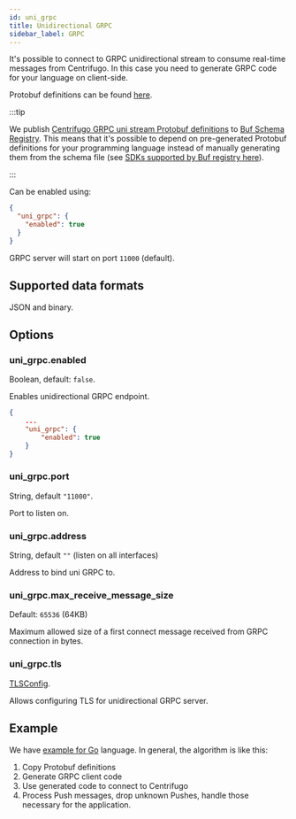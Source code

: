 ```yaml
---
id: uni_grpc
title: Unidirectional GRPC
sidebar_label: GRPC
---
```


It's possible to connect to GRPC unidirectional stream to consume real-time messages from Centrifugo. In this case you need to generate GRPC code for your language on client-side.

Protobuf definitions can be found [here](https://github.com/centrifugal/centrifugo/blob/master/internal/unigrpc/unistream/unistream.proto).

:::tip

We publish [Centrifugo GRPC uni stream Protobuf definitions](https://buf.build/centrifugo/unistream/docs/main:centrifugal.centrifugo.unistream) to [Buf Schema Registry](https://buf.build/product/bsr). This means that it's possible to depend on pre-generated Protobuf definitions for your programming language instead of manually generating them from the schema file (see [SDKs supported by Buf registry here](https://buf.build/centrifugo/unistream/sdks)).

:::

Can be enabled using:

```json title=config.json
{
  "uni_grpc": {
    "enabled": true
  }
}
```

GRPC server will start on port `11000` (default).

## Supported data formats

JSON and binary.

## Options

### uni_grpc.enabled

Boolean, default: `false`.

Enables unidirectional GRPC endpoint.

```json title="config.json"
{
    ...
    "uni_grpc": {
        "enabled": true
    }
}
```

### uni_grpc.port

String, default `"11000"`.

Port to listen on.

### uni_grpc.address

String, default `""` (listen on all interfaces)

Address to bind uni GRPC to.

### uni_grpc.max_receive_message_size

Default: `65536` (64KB)

Maximum allowed size of a first connect message received from GRPC connection in bytes.

### uni_grpc.tls

[TLSConfig](../server/tls.md#unified-tls-config-object).

Allows configuring TLS for unidirectional GRPC server.

## Example

We have [example for Go](https://github.com/centrifugal/examples/tree/master/v4/unidirectional/grpc) language. In general, the algorithm is like this: 

1. Copy Protobuf definitions
1. Generate GRPC client code
1. Use generated code to connect to Centrifugo
1. Process Push messages, drop unknown Pushes, handle those necessary for the application.
